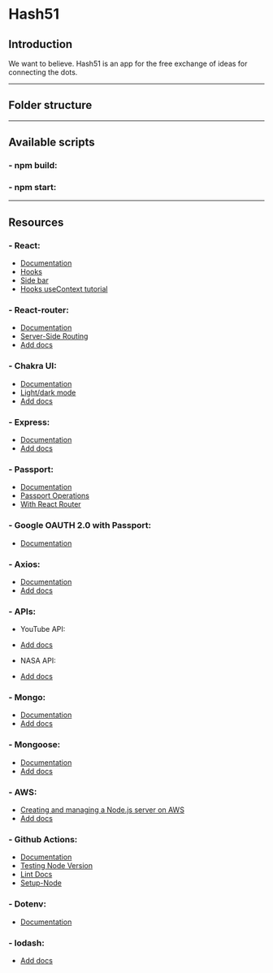 <!-- eslint-disable -->
# Hash51
## Introduction
We want to believe. Hash51 is an app for the free exchange of ideas for connecting the dots.

---
## Folder structure

---
## Available scripts
### - npm build:

### - npm start:

---
## Resources
### - React:
* [Documentation](https://reactjs.org/docs/getting-started.html)
* [Hooks](https://reactjs.org/docs/hooks-intro.html)
* [Side bar](https://www.youtube.com/watch?v=CXa0f4-dWi4)
* [Hooks useContext tutorial](https://www.youtube.com/watch?v=lhMKvyLRWo0&ab_channel=BenAwad)


### - React-router:
* [Documentation](https://reactrouter.com/web/example/basic)
* [Server-Side Routing](https://reactrouter.com/web/guides/server-rendering)
* [Add docs]()
### - Chakra UI:
* [Documentation](https://reactrouter.com/web/example/basic)
* [Light/dark mode](https://www.youtube.com/watch?v=wI2vqXsjsIo)
* [Add docs]()
### - Express:
* [Documentation](https://expressjs.com/en/guide/routing.html)
* [Add docs]()

### - Passport:
* [Documentation](https://www.passportjs.org/docs/downloads/html/)
* [Passport Operations](http://www.passportjs.org/docs/login/)
* [With React Router](https://reactrouter.com/web/example/auth-workflow)
### - Google OAUTH 2.0 with Passport:
* [Documentation](http://www.passportjs.org/packages/passport-google-oauth20/)

### - Axios:
* [Documentation](https://axios-http.com/docs/intro)
* [Add docs]()

### - APIs:
- YouTube API:
* [Add docs]()
- NASA API:
* [Add docs]()

### - Mongo:
* [Documentation](https://docs.mongodb.com/manual/)
* [Add docs]()

### - Mongoose:
* [Documentation](https://mongoosejs.com/docs/guide.html)
* [Add docs]()


### - AWS:
* [Creating and managing a Node.js server on AWS](https://hackernoon.com/tutorial-creating-and-managing-a-node-js-server-on-aws-part-1-d67367ac5171)
* [Add docs]()

### - Github Actions:
* [Documentation](https://docs.github.com/en/actions/quickstart)
* [Testing Node Version](https://docs.github.com/en/actions/guides/building-and-testing-nodejs)
* [Lint Docs](https://github.com/sibiraj-s/action-eslint)
* [Setup-Node](https://github.com/actions/setup-node/)

### - Dotenv:
* [Documentation](https://github.com/motdotla/dotenv#readme)

### - lodash:
* [Add docs](https://lodash.com/docs/)
